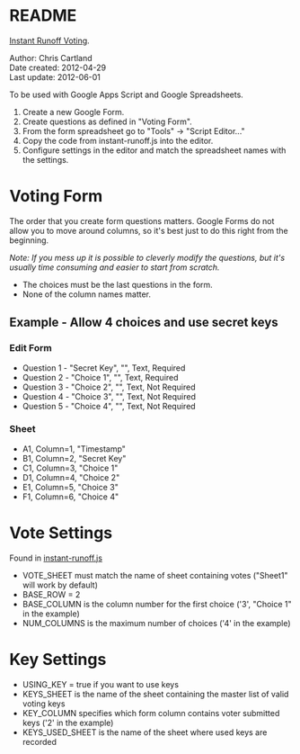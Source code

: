 # README  

[Instant Runoff Voting](http://github.com/cartland/instant-runoff "IRV").   


Author: Chris Cartland   
Date created: 2012-04-29   
Last update: 2012-06-01   


To be used with Google Apps Script and Google Spreadsheets.   


1. Create a new Google Form.   
2. Create questions as defined in "Voting Form".   
3. From the form spreadsheet go to "Tools" -> "Script Editor..."   
4. Copy the code from instant-runoff.js into the editor.   
5. Configure settings in the editor and match the spreadsheet names with the settings.   


# Voting Form #

The order that you create form questions matters. Google Forms do not allow you to move around columns, so it's best just to do this right from the beginning.   

_Note: If you mess up it is possible to cleverly modify the questions, but it's usually time consuming and easier to start from scratch._  

* The choices must be the last questions in the form.  
* None of the column names matter.  

## Example - Allow 4 choices and use secret keys  

### Edit Form  

* Question 1 - "Secret Key", "", Text, Required
* Question 2 - "Choice 1", "", Text, Required
* Question 3 - "Choice 2", "", Text, Not Required
* Question 4 - "Choice 3", "", Text, Not Required
* Question 5 - "Choice 4", "", Text, Not Required

### Sheet  

* A1, Column=1, "Timestamp"
* B1, Column=2, "Secret Key"
* C1, Column=3, "Choice 1"
* D1, Column=4, "Choice 2"
* E1, Column=5, "Choice 3"
* F1, Column=6, "Choice 4"


# Vote Settings  

Found in [instant-runoff.js](https://github.com/cartland/instant-runoff/blob/master/instant-runoff.js "instant-runoff.js")  

* VOTE\_SHEET must match the name of sheet containing votes ("Sheet1" will work by default)  
* BASE\_ROW = 2  
* BASE\_COLUMN is the column number for the first choice ('3', "Choice 1" in the example)  
* NUM\_COLUMNS is the maximum number of choices ('4' in the example)  


# Key Settings  

* USING\_KEY = true if you want to use keys  
* KEYS\_SHEET is the name of the sheet containing the master list of valid voting keys
* KEY\_COLUMN specifies which form column contains voter submitted keys ('2' in the example)
* KEYS\_USED\_SHEET is the name of the sheet where used keys are recorded



